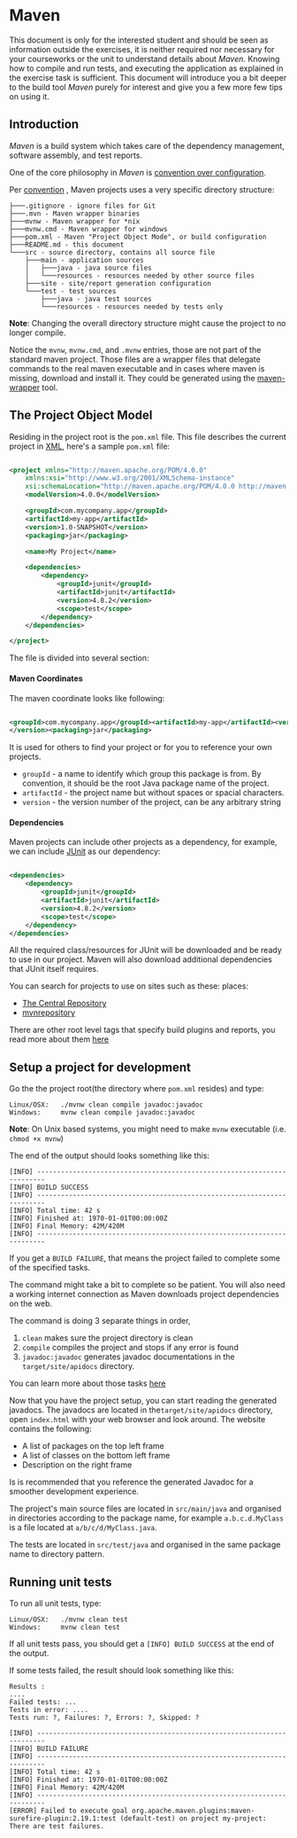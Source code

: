 Maven
=====

This document is only for the interested student and should be seen as information outside the
exercises, it is neither required nor necessary for your courseworks or the unit to understand
details about *Maven*. Knowing how to compile and run tests, and executing the application as
explained in the exercise task is sufficient. This document will introduce you a bit deeper to the
build tool *Maven* purely for interest and give you a few more few tips on using it.

## Introduction

*Maven* is a build system which takes care of the dependency management, software assembly, and test
reports.

One of the core philosophy in *Maven* is
[convention over configuration](https://en.wikipedia.org/wiki/Convention_over_configuration).

Per [convention](https://maven.apache.org/guides/introduction/introduction-to-the-standard-directory-layout.html)
, Maven projects uses a very specific directory structure:

    ├───.gitignore - ignore files for Git
    ├───.mvn - Maven wrapper binaries
    ├───mvnw - Maven wrapper for *nix
    ├───mvnw.cmd - Maven wrapper for windows
    ├───pom.xml - Maven "Project Object Mode", or build configuration
    ├───README.md - this document
    └───src - source directory, contains all source file
        ├───main - application sources
        │   ├───java - java source files
        │   └───resources - resources needed by other source files
        ├───site - site/report generation configuration
        └───test - test sources
            ├───java - java test sources
            └───resources - resources needed by tests only

**Note**: Changing the overall directory structure might cause the project to no longer compile.

Notice the `mvnw`, `mvnw.cmd`, and `.mvnw` entries, those are not part of the standard maven
project. Those files are a wrapper files that delegate commands to the real maven executable and in
cases where maven is missing, download and install it. They could be generated using
the [maven-wrapper](https://github.com/takari/maven-wrapper) tool.

## The Project Object Model

Residing in the project root is the `pom.xml` file. This file describes the current project
in [XML](https://en.wikipedia.org/wiki/XML), here's a sample `pom.xml` file:

```xml

<project xmlns="http://maven.apache.org/POM/4.0.0"
    xmlns:xsi="http://www.w3.org/2001/XMLSchema-instance"
    xsi:schemaLocation="http://maven.apache.org/POM/4.0.0 http://maven.apache.org/xsd/maven-4.0.0.xsd">
    <modelVersion>4.0.0</modelVersion>

    <groupId>com.mycompany.app</groupId>
    <artifactId>my-app</artifactId>
    <version>1.0-SNAPSHOT</version>
    <packaging>jar</packaging>

    <name>My Project</name>

    <dependencies>
        <dependency>
            <groupId>junit</groupId>
            <artifactId>junit</artifactId>
            <version>4.8.2</version>
            <scope>test</scope>
        </dependency>
    </dependencies>

</project>
```

The file is divided into several section:

#### Maven Coordinates

The maven coordinate looks like following:

```xml

<groupId>com.mycompany.app</groupId><artifactId>my-app</artifactId><version>1.0-SNAPSHOT
</version><packaging>jar</packaging>
```

It is used for others to find your project or for you to reference your own projects.

* `groupId` - a name to identify which group this package is from. By convention, it should be the
  root Java package name of the project.
* `artifactId` - the project name but without spaces or spacial characters.
* `version` - the version number of the project, can be any arbitrary string

#### Dependencies

Maven projects can include other projects as a dependency, for example, we can
include [JUnit](http://junit.org/junit4/) as our dependency:

```xml

<dependencies>
    <dependency>
        <groupId>junit</groupId>
        <artifactId>junit</artifactId>
        <version>4.8.2</version>
        <scope>test</scope>
    </dependency>
</dependencies>
```

All the required class/resources for JUnit will be downloaded and be ready to use in our project.
Maven will also download additional dependencies that JUnit itself requires.

You can search for projects to use on sites such as these:
places:

* [The Central Repository](http://search.maven.org/)
* [mvnrepository](https://mvnrepository.com/)

There are other root level tags that specify build plugins and reports, you read more about them
[here](https://maven.apache.org/pom.html)

## Setup a project for development

Go the the project root(the directory where `pom.xml` resides) and type:

    Linux/OSX:   ./mvnw clean compile javadoc:javadoc
    Windows:     mvnw clean compile javadoc:javadoc

**Note**: On Unix based systems, you might need to make `mvnw`
executable (i.e. `chmod +x mvnw`)

The end of the output should looks something like this:

    [INFO] ------------------------------------------------------------------------
    [INFO] BUILD SUCCESS
    [INFO] ------------------------------------------------------------------------
    [INFO] Total time: 42 s
    [INFO] Finished at: 1970-01-01T00:00:00Z
    [INFO] Final Memory: 42M/420M
    [INFO] ------------------------------------------------------------------------

If you get a `BUILD FAILURE`, that means the project failed to complete some of the specified tasks.

The command might take a bit to complete so be patient. You will also need a working internet
connection as Maven downloads project dependencies on the web.

The command is doing 3 separate things in order,

1. `clean` makes sure the project directory is clean
2. `compile` compiles the project and stops if any error is found
3. `javadoc:javadoc` generates javadoc documentations in the
   `target/site/apidocs` directory.

You can learn more about those tasks
[here](https://maven.apache.org/guides/getting-started/index.html)

Now that you have the project setup, you can start reading the generated javadocs. The javadocs are
located in the`target/site/apidocs`
directory, open `index.html` with your web browser and look around. The website contains the
following:

* A list of packages on the top left frame
* A list of classes on the bottom left frame
* Description on the right frame

Is is recommended that you reference the generated Javadoc for a smoother development experience.

The project's main source files are located in `src/main/java` and organised in directories
according to the package name, for example
`a.b.c.d.MyClass` is a file located at `a/b/c/d/MyClass.java`.

The tests are located in `src/test/java` and organised in the same package name to directory
pattern.

## Running unit tests

To run all unit tests, type:

    Linux/OSX:   ./mvnw clean test
    Windows:     mvnw clean test

If all unit tests pass, you should get a `[INFO] BUILD SUCCESS` at the end of the output.

If some tests failed, the result should look something like this:

    Results :
    ....
    Failed tests: ...
    Tests in error: ....
    Tests run: ?, Failures: ?, Errors: ?, Skipped: ?

    [INFO] ------------------------------------------------------------------------
    [INFO] BUILD FAILURE
    [INFO] ------------------------------------------------------------------------
    [INFO] Total time: 42 s
    [INFO] Finished at: 1970-01-01T00:00:00Z
    [INFO] Final Memory: 42M/420M
    [INFO] ------------------------------------------------------------------------
    [ERROR] Failed to execute goal org.apache.maven.plugins:maven-surefire-plugin:2.19.1:test (default-test) on project my-project: There are test failures.


